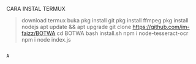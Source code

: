 
CARA INSTAL TERMUX
> download termux
> buka
> pkg install git
> pkg install ffmpeg
> pkg install nodejs
> apt update && apt upgrade
> git clone https://github.com/im-faizz/BOTWA
> cd BOTWA
> bash install.sh
> npm i node-tesseract-ocr
> npm i
> node index.js
```

A
